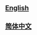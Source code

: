 ## <a href='https://rainbownekoengine.readthedocs.io/en/latest/'>English</a>

## <a href='https://rainbownekoengine.readthedocs.io/zh_CN/latest/'>简体中文</a>
